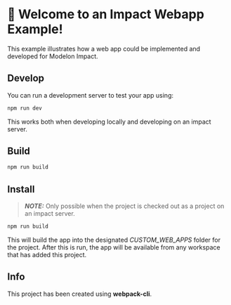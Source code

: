 # 🚀 Welcome to an Impact Webapp Example!

This example illustrates how a web app could be implemented and developed for Modelon Impact.

## Develop

You can run a development server to test your app using:

```sh
npm run dev
```

This works both when developing locally and developing on an impact server.

## Build

```sh
npm run build
```

## Install

> **_NOTE:_** Only possible when the project is checked out as a project on an impact server.

```sh
npm run build
```

This will build the app into the designated *CUSTOM_WEB_APPS* folder for the project. After this is run, the app will be available from any workspace that has added this project.

## Info

This project has been created using **webpack-cli**.